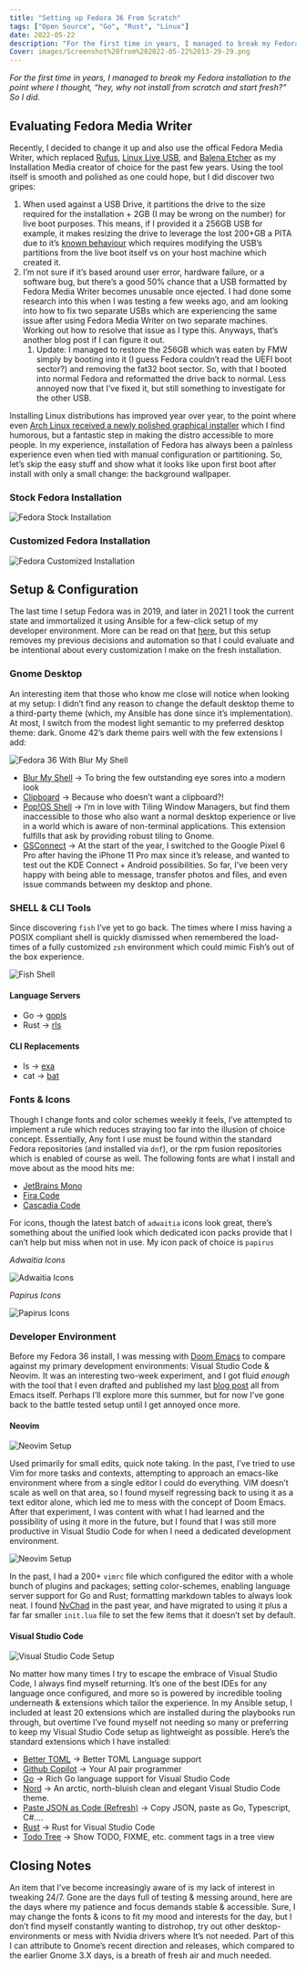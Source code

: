 ```yaml
---
title: "Setting up Fedora 36 From Scratch"
tags: ["Open Source", "Go", "Rust", "Linux"]
date: 2022-05-22
description: "For the first time in years, I managed to break my Fedora installation to the point where I thought, “hey, why not install from scratch and start fresh?” So I did." 
Cover: images/Screenshot%20from%202022-05-22%2013-29-29.png
---
```



*For the first time in years, I managed to break my Fedora installation to the point where I thought, “hey, why not install from scratch and start fresh?” So I did.* 

## Evaluating Fedora Media Writer

Recently, I decided to change it up and also use the offical Fedora Media Writer, which  replaced [Rufus](https://rufus.ie/en/), [Linux Live USB](https://www.linuxliveusb.com/), and [Balena Etcher](https://www.balena.io/etcher/) as my Installation Media creator of choice for the past few years. Using the tool itself is smooth and polished as one could hope, but I did discover  two gripes: 

1. When used against a USB Drive, it partitions the drive to the size required for the installation + 2GB (I may be wrong on the number) for live boot purposes. This means, if I provided it a 256GB USB for example, it makes resizing the drive to leverage the lost 200+GB a PITA due to it’s [known behaviour](https://ask.fedoraproject.org/t/fedora-media-writer-made-my-usb-stick-unusable/8676/2) which requires modifying the USB’s partitions from the live boot itself vs on your host machine which created it.
2. I’m not sure if it’s based around user error, hardware failure, or a software bug, but there’s a good 50% chance that a USB formatted by Fedora Media Writer becomes unusable once ejected. I had done some research into this when I was testing a few weeks ago, and am looking into how to fix two separate USBs which are experiencing the same issue after using Fedora Media Writer on two separate machines. Working out how to resolve that issue as I type this. Anyways, that’s another blog post if I can figure it out.
    1. Update: I managed to restore the 256GB which was eaten by FMW simply by booting into it (I guess Fedora couldn’t read the UEFI boot sector?) and removing the fat32 boot sector. So, with that I booted into normal Fedora and reformatted the drive back to normal. Less annoyed now that I’ve fixed it, but still something to investigate for the other USB.

Installing Linux distributions has improved year over year, to the point where even [Arch Linux received a newly polished graphical installer](https://archlinux.org/news/installation-medium-with-installer/) which I find humorous, but a fantastic step in making the distro accessible to more people. In my experience, installation of Fedora has always been a painless experience even when tied with manual configuration or partitioning. So, let’s skip the easy stuff and show what it looks like upon first boot after install with only a small change: the background wallpaper. 

### Stock Fedora Installation

![Fedora Stock Installation](images/Screenshot%20from%202022-05-12%2020-17-04.png)

### Customized Fedora Installation

![Fedora Customized Installation](images/Screenshot%20from%202022-05-22%2013-29-29.png)

## Setup & Configuration

The last time I setup Fedora was in 2019, and later in 2021 I took the current state and immortalized it using Ansible for a few-click setup of my developer environment. More can be read on that [here](https://raygervais.dev/articles/2021/9/ansible_automation/),  but this setup removes my previous decisions and automation so that I could evaluate and be intentional about every customization I make on the fresh installation.

### Gnome Desktop

An interesting item that those who know me close will notice when looking at my setup: I didn’t find any reason to change the default desktop theme to a third-party theme (which, my Ansible has done since it’s implementation). At most, I switch from the modest light semantic to my preferred desktop theme: dark. Gnome 42’s dark theme pairs well with the few extensions I add: 

![Fedora 36 With Blur My Shell](images/Screenshot%20from%202022-05-22%2013-20-50.png)

- [Blur My Shell](https://github.com/aunetx/blur-my-shell) → To bring the few outstanding eye sores into a modern look
- [Clipboard](https://github.com/Tudmotu/gnome-shell-extension-clipboard-indicator) → Because who doesn’t want a clipboard?!
- [Pop!OS Shell](https://github.com/pop-os/shell) → I’m in love with Tiling Window Managers, but find them inaccessible to those who also want a normal desktop experience or live in a world which is aware of non-terminal applications. This extension fulfills that ask by providing robust tiling to Gnome.
- [GSConnect](https://github.com/GSConnect/gnome-shell-extension-gsconnect) → At the start of the year, I switched to the Google Pixel 6 Pro after having the iPhone 11 Pro max since it’s release, and wanted to test out the KDE Connect + Android possibilities. So far, I’ve been very happy with being able to message, transfer photos and files, and even issue commands between my desktop and phone.

### SHELL & CLI Tools

Since discovering `fish` I’ve yet to go back. The times where I miss having a POSIX compliant shell is quickly dismissed when remembered the load-times of a fully customized `zsh` environment which could mimic Fish’s out of the box experience.

![Fish Shell](images/FishShell.png)


#### Language Servers

- Go → [gopls](https://pkg.go.dev/golang.org/x/tools/gopls)
- Rust → [rls](https://github.com/rust-lang/rls)

#### CLI Replacements

- ls → [exa](https://github.com/ogham/exa)
- cat → [bat](https://github.com/sharkdp/bat)

### Fonts & Icons

Though I change fonts and color schemes weekly it feels, I’ve attempted to implement a rule which reduces straying too far into the illusion of choice concept. Essentially, Any font I use must be found within the standard Fedora repositories (and installed via `dnf`), or the rpm fusion repositories which is enabled of course as well. The following fonts are what I install and move about as the mood hits me: 

- [JetBrains Mono](https://github.com/JetBrains/JetBrainsMono)
- [Fira Code](https://github.com/tonsky/FiraCode)
- [Cascadia Code](https://github.com/microsoft/cascadia-code)

For icons, though the latest batch of `adwaitia` icons look great, there’s something about the unified look which dedicated icon packs provide that I can’t help but miss when not in use. My icon pack of choice is `papirus`

_Adwaitia Icons_

![Adwaitia Icons](images/AdwaitiaIcons.png)

_Papirus Icons_

![Papirus Icons](images/PapirusIcons.png)

### Developer Environment

Before my Fedora 36 install, I was messing with [Doom Emacs](https://github.com/doomemacs/doomemacs) to compare against my primary development environments: Visual Studio Code & Neovim. It was an interesting two-week experiment, and I got fluid *enough* with the tool that I even drafted and published my last [blog post](https://raygervais.dev/articles/2022/05/exploring_copilot/) all from Emacs itself. Perhaps I’ll explore more this summer, but for now I’ve gone back to the battle tested setup until I get annoyed once more. 

#### Neovim

![Neovim Setup](images/Neovim.png)


Used primarily for small edits, quick note taking. In the past, I’ve tried to use Vim for more tasks and contexts, attempting to approach an emacs-like environment where from a single editor I could do everything. VIM doesn’t scale as well on that area, so I found myself regressing back to using it as a text editor alone, which led me to mess with the concept of Doom Emacs. After that experiment, I was content with what I had learned and the possibility of using it more in the future, but I found that I was still more productive in Visual Studio Code for when I need a dedicated development environment.

![Neovim Setup](images/Neovim2.png)


In the past, I had a 200+ `vimrc` file which configured the editor with a whole bunch of plugins and packages; setting color-schemes, enabling language server support for Go and Rust; formatting markdown tables to always look neat. I found [NvChad](https://github.com/NvChad/NvChad) in the past year, and have migrated to using it plus a far far smaller `init.lua` file to set the few items that it doesn’t set by default.

#### Visual Studio Code

![Visual Studio Code Setup](images/VisualStudioCode.png)


No matter how many times I try to escape the embrace of Visual Studio Code, I always find myself returning. It’s one of the best IDEs for any language once configured, and more so is powered by incredible tooling underneath & extensions which tailor the experience. In my Ansible setup, I included at least 20 extensions which are installed during the playbooks run through, but overtime I’ve found myself not needing so many or preferring to keep my Visual Studio Code setup as lightweight as possible. Here’s the standard extensions which I have installed: 

- [Better TOML](https://github.com/bungcip/better-toml) → Better TOML Language support
- [Github Copilot](https://github.com/github/copilot-docs) → Your AI pair programmer
- [Go](https://github.com/golang/vscode-go) → Rich Go language support for Visual Studio Code
- [Nord](https://github.com/arcticicestudio/nord-visual-studio-code) → An arctic, north-bluish clean and elegant Visual Studio Code theme.
- [Paste JSON as Code (Refresh)](https://github.com/doggy8088/quicktype-vscode-refresh) → Copy JSON, paste as Go, Typescript, C#….
- [Rust](https://github.com/rust-lang/vscode-rust) → Rust for Visual Studio Code
- [Todo Tree](https://github.com/Gruntfuggly/todo-tree) → Show TODO, FIXME, etc. comment tags in a tree view

## Closing Notes

An item that I’ve become increasingly aware of is my lack of interest in tweaking 24/7. Gone are the days full of testing & messing around, here are the days where my patience and focus demands stable & accessible. Sure, I may change the fonts & icons to fit my mood and interests for the day, but I don’t find myself constantly wanting to distrohop, try out other desktop-environments or mess with Nvidia drivers where It’s not needed. Part of this I can attribute to Gnome’s recent direction and releases, which compared to the earlier Gnome 3.X days, is a breath of fresh air and much needed.